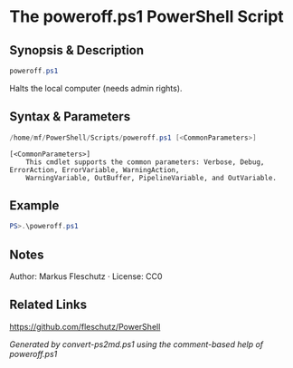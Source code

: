 # The poweroff.ps1 PowerShell Script

## Synopsis & Description
```powershell
poweroff.ps1
```

Halts the local computer (needs admin rights).

## Syntax & Parameters
```powershell
/home/mf/PowerShell/Scripts/poweroff.ps1 [<CommonParameters>]
```

```
[<CommonParameters>]
    This cmdlet supports the common parameters: Verbose, Debug, ErrorAction, ErrorVariable, WarningAction, 
    WarningVariable, OutBuffer, PipelineVariable, and OutVariable.
```

## Example
```powershell
PS>.\poweroff.ps1
```


## Notes
Author: Markus Fleschutz · License: CC0

## Related Links
https://github.com/fleschutz/PowerShell

*Generated by convert-ps2md.ps1 using the comment-based help of poweroff.ps1*
